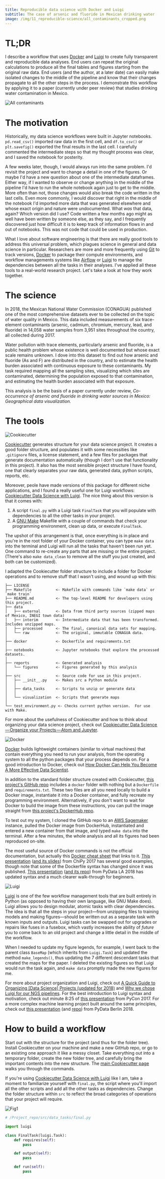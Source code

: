 ```yaml
---
title: Reproducible data science with Docker and Luigi
subtitle: The case of arsenic and fluoride in Mexican drinking water
image: /img/11_reproducible-science/all_contaminants_cropped.png
---
```


# TL;DR
I describe a workflow that uses [Docker](https://www.docker.com/) and [Luigi](https://luigi.readthedocs.io/en/stable/index.html) to create fully transparent and reproducible data analyses. End users can repeat the original calculations to produce all the final tables and figures starting from the original raw data. End users (and the author, at a later date) can easily make isolated changes to the middle of the pipeline and know that their changes propagate to all the other steps in the process. I demonstrate this workflow by applying it to a paper (currently under peer review) that studies drinking water contamination in Mexico.

![All contaminants](/img/11_reproducible-science/all_contaminants.png)

# The motivation
Historically, my data science workflows were built in Jupyter notebooks. `pd.read_csv()` imported raw data in the first cell, and `df.to_csv()` or `plt.savefig()` exported the final results in the last cell. I carefully commented the intermediate steps so that my thought process was clear, and I saved the notebook for posterity. 

A few weeks later, though, I would always run into the same problem. I'd revisit the project and want to change a detail in one of the figures. Or maybe I'd have a new question about one of the intermediate dataframes. Either way, if I wanted to observe or change anything in the middle of the pipeline I'd have to run the whole notebook again just to get to the middle. More often than not, those changes would also break the code written in the last cells. Even more commonly, I would discover that right in the middle of the notebook I'd imported more data that was generated elsewhere and whose exact origin and nature were undocumented. What _was_ that data, again? Which version did I use? Code written a few months ago might as well have been written by someone else, as they say, and I frequently discovered just how difficult it is to keep track of information flows in and out of notebooks. This was not code that could be used in production.

What I love about software engineering is that there are really good tools to address this universal problem, which plagues science in general and data science in particular. Researchers are more and more frequently using [Git](https://git-scm.com/) to track versions, [Docker](https://www.docker.com/) to package their compute environments, and workflow managements systems like [Airflow](https://airflow.apache.org/) or [Luigi](https://luigi.readthedocs.io/en/stable/index.html#) to manage the dependencies between all the tasks in their analyses. I've applied all these tools to a real-world research project. Let's take a look at how they work together.

# The science
In 2018, the Mexican National Water Commission (CONAGUA) published one of the most comprehensive datasets ever to be collected on the topic of water quality in Mexico. This data included measurements of six trace-element contaminants (arsenic, cadmium, chromium, mercury, lead, and fluoride) in 14,058 water samples from 3,951 sites throughout the country, all collected during 2017.

Water pollution with trace elements, particularly arsenic and fluoride, is a public health problem whose existence is well documented but whose exact scale remains unknown. I dove into this dataset to find out how arsenic and fluoride (As and F) are distributed in the country, and to estimate the health burden associated with continuous exposure to these contaminants. My task required mapping all the sampling sites, visualizing which sites are contaminated, determining the population exposed to that contamination, and estimating the health burden associated with that exposure. 

This analysis is be the basis of a paper currently under review, _Co-occurrence of arsenic and fluoride in drinking water sources in Mexico: Geographical data visualization._

# The tools

![Cookiecutter](/img/11_reproducible-science/cookiecutter.png)

[Cookiecutter](http://drivendata.github.io/cookiecutter-data-science/) generates structure for your data science project.  It creates a good folder structure, and populates it with some necessities like `.gitignore` files, a license statement, and a few files for packages that generate documentation automatically (though I don't use that functionality in this project). It also has the most sensible project structure I have found, one that clearly separates your raw data, generated data, python scripts, reports, etc.

Moreover, peole have made versions of this package for different niche applications, and I found a really useful one for Luigi workflows: [Cookiecutter Data Science with Luigi](https://github.com/ffmmjj/luigi_data_science_project_cookiecutter). The nice thing about this version is that it comes with:

1. A script `final.py` with a Luigi task `FinalTask` that you will populate with dependencies to all the other tasks in your project. 
2. A [GNU Make](https://www.gnu.org/software/make/) Makefile with a couple of commands that check your programming environment, clean up data, or execute `FinalTask`.

The upshot of this arrangement is that, once everything is in place and you're in the root folder of your Docker container, you can type `make data` into the terminal and Luigi will run all the tasks that haven't been run yet. One command to re-create any parts that are missing or the entire project. (There's also `make data_clean` to remove all the stuff you just created, and both can be customized).

I adapted the Cookiecutter folder structure to include a folder for Docker operations and to remove stuff that I wasn't using, and wound up with this:

```
├── LICENSE
├── Makefile           <- Makefile with commands like `make data` or `make train`
├── README.md          <- The top-level README for developers using this project.
├── data
│   ├── external       <- Data from third party sources (zipped maps of Mexico, INEGI town data)
│   ├── interim        <- Intermediate data that has been transformed. Includes unzipped maps.
│   ├── processed      <- The final, canonical data sets for mapping.
│   └── raw            <- The original, immutable CONAGUA data.
│
├── docker             <- Dockerfile and requirements.txt
│        
├── notebooks          <- Jupyter notebooks that explore the processed datasets.
│
├── reports            <- Generated analysis
│   └── figures        <- Figures generated by this analysis
│
├── src                <- Source code for use in this project.
│   ├── __init__.py    <- Makes src a Python module
│   │
│   ├── data_tasks     <- Scripts to unzip or generate data
│   │
│   └── visualization  <- Scripts that generate maps
│
└── test_environment.py <- Checks current python version.  For use with Make.
```

For more about the usefulness of Cookiecutter and how to think about organizing your data science project, check out [Cookiecutter Data Science — Organize your Projects — Atom and Jupyter](https://medium.com/@rrfd/cookiecutter-data-science-organize-your-projects-atom-and-jupyter-2be7862f487e).

![Docker](/img/11_reproducible-science/docker.png)

[Docker](https://www.docker.com/) builds lightweight containers (similar to virtual machines) that contain everything you need to run your analysis, from the operating system to all the python packages that your process depends on. For a good introduction to Docker, check out [How Docker Can Help You Become A More Effective Data Scientist](https://towardsdatascience.com/how-docker-can-help-you-become-a-more-effective-data-scientist-7fc048ef91d5).

In addition to the standard folder structure created with Cookiecutter, [this project's GitHub repo](https://github.com/DanielMartinAlarcon/Arsenic-and-Fluoride-Mexico) includes a `docker` folder with nothing but a `Dockerfile` and `requirements.txt`. These two files are all you need locally to build a Docker image, instantiate it into a Docker container, and fully recreate my programming environment. Alternatively, if you don't want to wait for Docker to build the image from these instructions, you can pull the image straight from [this project's DockerHub repo](https://hub.docker.com/r/danielmartinalarcon/arsenic-and-fluoride-in-mexico).

To test out my system, I cloned the GitHub repo to an [AWS Sagemaker](https://aws.amazon.com/sagemaker/) instance, pulled the Docker image from DockerHub, instantiated and entered a new container from that image, and typed `make data` into the terminal. After a few minutes, the whole analysis and all its figures had been reproduced on-site.

The most useful source of Docker commands is not the official documentation, but actually this [Docker cheat sheet](https://github.com/wsargent/docker-cheat-sheet) that links to it. [This presentation](https://www.youtube.com/watch?v=oO8n3y23b6M) ([and its slides](https://docs.google.com/presentation/d/1LkeJc-O5k0LQvzcFokj3yKjcEDns10JGX9uHK0igU8M/edit#slide=id.g23c212af60_0_0)) from ChiPy 2017 has several good examples, though note that some of the Dockerfile syntax has changed since it was published. [This presentation](https://www.youtube.com/watch?v=gBalsA-x300) ([and its repo](https://github.com/harnav/pydata-docker-tutorial/blob/master/dev-env/00-devenv.org)) from PyData LA 2018 has updated syntax and a much clearer walk-through for beginners.

![Luigi](/img/11_reproducible-science/luigi.png)

[Luigi](https://luigi.readthedocs.io/en/stable/index.html#) is one of the few workflow management tools that are built entirely in Python (as opposed to having their own language, like GNU Make does). Luigi allows you to design modular, atomic tasks with clear dependencies. The idea is that all the steps in your project—from unzipping files to training models and making figures—should be written out as a separate task with known inputs and outputs. Luigi tasks can be swapped out for upgrades or repairs like fuses in a fusebox, which vastly increases the ability of _future_ you to come back to an old project and change a little detail in the middle of the workflow. 

When I needed to update my figure legends, for example, I went back to the parent class `BaseMap` (which inherits from `Luigi.Task`) and updated the method `make_legends()`, thus updating the 7 different descendant tasks that created the maps for the paper. I deleted the existing figures so that Luigi would run the task again, and `make data` promptly made the new figures for me.

For more about project organization and Luigi, check out [A Quick Guide to Organizing [Data Science] Projects (updated for 2018)](https://medium.com/outlier-bio-blog/a-quick-guide-to-organizing-data-science-projects-updated-for-2016-4cbb1e6dac71) and [Why we chose Luigi for our NGS pipelines](https://medium.com/outlier-bio-blog/why-we-chose-luigi-for-our-ngs-pipelines-5298c45a74fc). For the best introduction to Luigi syntax and motivation, check out minute 8:25 of [this presentation](https://www.youtube.com/watch?v=jpkZGXrhZJ8) from PyCon 2017. For a more complex machine learning project built around the same principles, check out [this presentation](https://www.youtube.com/watch?v=jRkW5Uf58K4) (and [repo](https://github.com/crazzle/pydata_berlin_2018)) from PyData Berlin 2018.

# How to build a workflow
Start out with the structure for the project (and thus for the folder tree). Install Cookiecutter on your machine and make a new GitHub repo, or go to an existing one approach it like a messy closet.  Take everything out into a temporary folder, create the new folder tree, and carefully bring the important contents into the new structure. The [main Cookiecutter page](https://github.com/drivendata/cookiecutter-data-science) walks you through the commands.

If you're using [Cookiecutter Data Science with Luigi](https://github.com/ffmmjj/luigi_data_science_project_cookiecutter) like I am, take a moment to familiarize yourself with `final.py`, the script where you'll import all the other scripts and add all the other tasks as dependencies. Change the folder structure within `src` to reflect the broad categories of operations that your project will require.

![Fig1](/img/11_reproducible-science/fig1.png)

```python
# /Project_repo/src/data_tasks/final.py

import luigi

class FinalTask(luigi.Task):
    def requires(self):
        pass

    def output(self):
        pass

    def run(self):
        pass
```